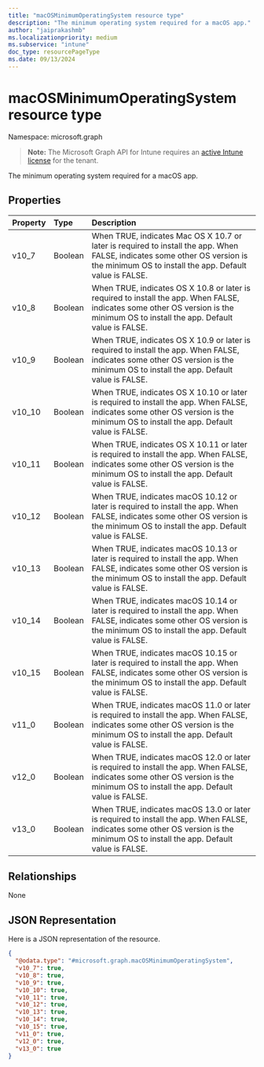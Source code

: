 ```yaml
---
title: "macOSMinimumOperatingSystem resource type"
description: "The minimum operating system required for a macOS app."
author: "jaiprakashmb"
ms.localizationpriority: medium
ms.subservice: "intune"
doc_type: resourcePageType
ms.date: 09/13/2024
---
```


# macOSMinimumOperatingSystem resource type

Namespace: microsoft.graph

> **Note:** The Microsoft Graph API for Intune requires an [active Intune license](https://go.microsoft.com/fwlink/?linkid=839381) for the tenant.

The minimum operating system required for a macOS app.

## Properties
|Property|Type|Description|
|:---|:---|:---|
|v10_7|Boolean|When TRUE, indicates Mac OS X 10.7 or later is required to install the app. When FALSE, indicates some other OS version is the minimum OS to install the app. Default value is FALSE.|
|v10_8|Boolean|When TRUE, indicates OS X 10.8 or later is required to install the app. When FALSE, indicates some other OS version is the minimum OS to install the app. Default value is FALSE.|
|v10_9|Boolean|When TRUE, indicates OS X 10.9 or later is required to install the app. When FALSE, indicates some other OS version is the minimum OS to install the app. Default value is FALSE.|
|v10_10|Boolean|When TRUE, indicates OS X 10.10 or later is required to install the app. When FALSE, indicates some other OS version is the minimum OS to install the app. Default value is FALSE.|
|v10_11|Boolean|When TRUE, indicates OS X 10.11 or later is required to install the app. When FALSE, indicates some other OS version is the minimum OS to install the app. Default value is FALSE.|
|v10_12|Boolean|When TRUE, indicates macOS 10.12 or later is required to install the app. When FALSE, indicates some other OS version is the minimum OS to install the app. Default value is FALSE.|
|v10_13|Boolean|When TRUE, indicates macOS 10.13 or later is required to install the app. When FALSE, indicates some other OS version is the minimum OS to install the app. Default value is FALSE.|
|v10_14|Boolean|When TRUE, indicates macOS 10.14 or later is required to install the app. When FALSE, indicates some other OS version is the minimum OS to install the app. Default value is FALSE.|
|v10_15|Boolean|When TRUE, indicates macOS 10.15 or later is required to install the app. When FALSE, indicates some other OS version is the minimum OS to install the app. Default value is FALSE.|
|v11_0|Boolean|When TRUE, indicates macOS 11.0 or later is required to install the app. When FALSE, indicates some other OS version is the minimum OS to install the app. Default value is FALSE.|
|v12_0|Boolean|When TRUE, indicates macOS 12.0 or later is required to install the app. When FALSE, indicates some other OS version is the minimum OS to install the app. Default value is FALSE.|
|v13_0|Boolean|When TRUE, indicates macOS 13.0 or later is required to install the app. When FALSE, indicates some other OS version is the minimum OS to install the app. Default value is FALSE.|

## Relationships
None

## JSON Representation
Here is a JSON representation of the resource.
<!-- {
  "blockType": "resource",
  "@odata.type": "microsoft.graph.macOSMinimumOperatingSystem"
}
-->
``` json
{
  "@odata.type": "#microsoft.graph.macOSMinimumOperatingSystem",
  "v10_7": true,
  "v10_8": true,
  "v10_9": true,
  "v10_10": true,
  "v10_11": true,
  "v10_12": true,
  "v10_13": true,
  "v10_14": true,
  "v10_15": true,
  "v11_0": true,
  "v12_0": true,
  "v13_0": true
}
```
